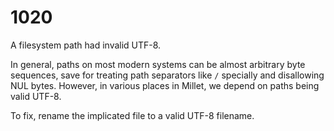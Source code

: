 # 1020

A filesystem path had invalid UTF-8.

In general, paths on most modern systems can be almost arbitrary byte sequences, save for treating path separators like `/` specially and disallowing NUL bytes. However, in various places in Millet, we depend on paths being valid UTF-8.

To fix, rename the implicated file to a valid UTF-8 filename.
